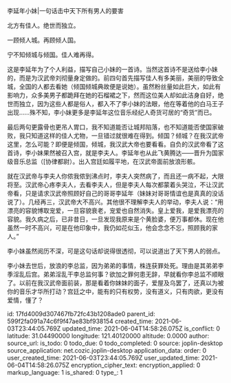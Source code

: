 李延年小妹|一句话击中天下所有男人的要害

北方有佳人。绝世而独立。

一顾倾人城。再顾倾人国。

宁不知倾城与倾国。佳人难再得。

这是李延年为了个人利益，描写自己小妹的一首诗。当然这首诗不是送给李小妹的，而是为汉武帝刘彻量身定做的。前四句首先描写佳人有多美丽，美丽的导致全城，全国的人都去看她（倾国倾城典故便是说她）。虽然粉丝量如此巨大，如此有影响力，众多美男子都跪拜在她的石榴裙之下，然而这位美人却如此洁身自好，绝世而独立，因为这些人都是俗人，都入不了李小妹的法眼，他在等着他的白马王子出现……殊不知，李小妹更多是李延年这位音乐经纪人奇货可居的“奇货”而已。

最后两句更露骨也更吊人胃口，我不知道能否让城邦陷落，也不知道能否使国家破败，我只知道这样的佳人尤物，一旦错过就很难在得到。倾国？倾城？在我汉武帝这里，怎么可能？即便是倾国，倾城，我汉武大帝也要看看。自负的汉武帝看了这首诗，李小妹果然被召入宫，就是李夫人。李延年也从此飞黄腾达——晋升为国家级音乐总监（[协律都尉）。出入宫廷如履平地，在汉武帝面前放浪形骸。

就在汉武帝与李夫人你侬我侬到沸点时，李夫人突然病了，而且还一病不起，大限将至。汉武帝心疼李夫人，去看李夫人，但是李夫人每次都蒙着头哭泣，不让汉武帝看，只是请求汉武帝照顾好自己的哥哥李延年（妹妹对哥哥情谊也是真真的没话说了）。几经再三，汉武帝大不高兴。其他很不理解李夫人的举动，李夫人说：“用漂亮的容貌博取宠爱，一旦容貌衰老，宠爱也自然消失。皇上爱我，是爱我漂亮的容貌。我久病之后，已非昔日，一旦发现我原来是个黄脸婆，便万事都休。现在他虽然一时不高兴，可是在他印象中，我仍如花似玉，他会念念不忘，照顾我的家人。”

李小妹虽然阅历不深，可是这句话却说得很透彻，可以说道出了天下男人的弱点。

李小妹去世后，放浪的李总监，因为弟弟的事情，株连获罪处死。理由是其弟弟李季淫乱后宫。弟弟淫乱干李总监何事？欲加之罪何患无辞，早就看你李总监不顺眼了。以前在我汉武帝面前装，那是看着你妹妹的面子，爱屋及乌罢了，还真以为被你的音乐才华所打动？宫廷之中，能有的只有权势，没有道义，只有肉欲，更没有爱情，懂了？



id: 17fd4009d307467fb72fc43b1208ade0
parent_id: 599f2fa091a74c6f9f47ae83bf938154
created_time: 2021-06-03T23:44:05.769Z
updated_time: 2021-06-04T14:58:26.075Z
is_conflict: 0
latitude: 31.04490000
longitude: 121.40120000
altitude: 0.0000
author: 
source_url: 
is_todo: 0
todo_due: 0
todo_completed: 0
source: joplin-desktop
source_application: net.cozic.joplin-desktop
application_data: 
order: 0
user_created_time: 2021-06-03T23:44:05.769Z
user_updated_time: 2021-06-04T14:58:26.075Z
encryption_cipher_text: 
encryption_applied: 0
markup_language: 1
is_shared: 0
type_: 1
